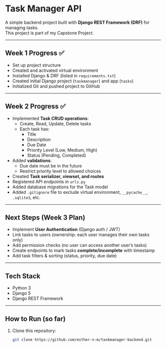 # Task Manager API

A simple backend project built with **Django REST Framework (DRF)** for managing tasks.  
This project is part of my Capstone Project.

---

## Week 1 Progress ✅
- Set up project structure  
- Created and activated virtual environment  
- Installed Django & DRF (listed in `requirements.txt`)  
- Created initial Django project (`taskmanager`) and app (`tasks`)  
- Initialized Git and pushed project to GitHub  

---

## Week 2 Progress ✅
- Implemented **Task CRUD operations**:
  - Create, Read, Update, Delete tasks
  - Each task has:
    - Title
    - Description
    - Due Date
    - Priority Level (Low, Medium, High)
    - Status (Pending, Completed)
- Added **validations**:
  - Due date must be in the future
  - Restrict priority level to allowed choices
- Created **Task serializer, viewset, and routes**
- Registered API endpoints in `urls.py`
- Added database migrations for the Task model
- Added `.gitignore` file to exclude virtual environment, `__pycache__`, `.sqlite3`, etc.

---

## Next Steps (Week 3 Plan)
- Implement **User Authentication** (Django auth / JWT)
- Link tasks to users (ownership: each user manages their own tasks only)
- Add permission checks (no user can access another user’s tasks)
- Create endpoints to mark tasks **complete/incomplete** with timestamp
- Add task filters & sorting (status, priority, due date)

---

## Tech Stack
- Python 3
- Django 5
- Django REST Framework

---

## How to Run (so far)
1. Clone this repository:
   ```bash
   git clone https://github.com/esther-n-m/taskmanager-backend.git

